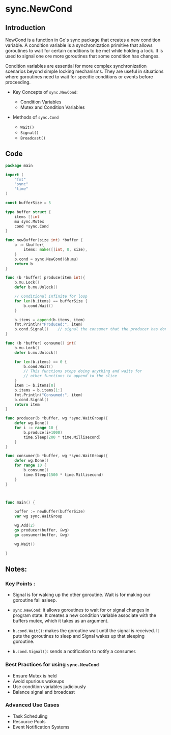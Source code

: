 # sync.NewCond

## Introduction

NewCond is a function in Go's sync package that creates a new condition variable. A condition variable is a synchronization primitive that allows goroutines to wait for certain conditions to be met while holding a lock. It is used to signal one ore more goroutines that some condition has changes.

Condition variables are essential for more complex synchronization scenarios beyond simple locking mechanisms. They are useful in situations where goroutines need to wait for specific conditions or events before proceeding.

- Key Concepts of `sync.NewCond`:
    - Condition Variables
    - Mutex and Condition Variables

- Methods of `sync.Cond`
    - `Wait()`
    - `Signal()`
    - `Broadcast()`


## Code

```go
package main

import (
	"fmt"
	"sync"
	"time"
)

const bufferSize = 5

type buffer struct {
	items []int
	mu sync.Mutex
	cond *sync.Cond
}

func newBuffer(size int) *buffer {
	b := &buffer{
		items: make([]int, 0, size),
	}
	b.cond = sync.NewCond(&b.mu)
	return b
}

func (b *buffer) produce(item int){
	b.mu.Lock()
	defer b.mu.Unlock()

	// Conditional infinite for loop
	for len(b.items) == bufferSize {
		b.cond.Wait()
	}

	b.items = append(b.items, item)
	fmt.Println("Produced:", item)
	b.cond.Signal()    // signal the consumer that the producer has done it's job to produce an item.
}

func (b *buffer) consume() int{
	b.mu.Lock()
	defer b.mu.Unlock()

	for len(b.items) == 0 {
		b.cond.Wait()
		// This functions stops doing anything and waits for
		// other functions to append to the slice
	}
	item := b.items[0]
	b.items = b.items[1:]
	fmt.Println("Consumed:", item)
	b.cond.Signal()
	return item
}

func producer(b *buffer, wg *sync.WaitGroup){
	defer wg.Done()
	for i := range 10 {
		b.produce(i+1000)
		time.Sleep(200 * time.Millisecond)
	}
}

func consumer(b *buffer, wg *sync.WaitGroup){
	defer wg.Done()
	for range 10 {
		b.consume()
		time.Sleep(1500 * time.Millisecond)
	}
}



func main() {

	buffer := newBuffer(bufferSize)
	var wg sync.WaitGroup

	wg.Add(2)
	go producer(buffer, &wg)
	go consumer(buffer, &wg)

	wg.Wait()

}
```

## Notes:

### Key Points :

- Signal is for waking up the other goroutine. Wait is for making our goroutine fall asleep.

- `sync.NewCond`: it allows goroutines to wait for or signal changes in program state. It creates a new condition variable associate with the buffers mutex, which it takes as an argument.

- `b.cond.Wait()`: makes the goroutine wait until the signal is received. It puts the goroutines to sleep and Signal wakes up that sleeping goroutine.

- `b.cond.Signal()`: sends a notification to notify a consumer.

### Best Practices for using `sync.NewCond`

- Ensure Mutex is held
- Avoid spurious wakeups
- Use condition variables judiciously
- Balance signal and broadcast

### Advanced Use Cases
- Task Scheduling
- Resource Pools
- Event Notification Systems
